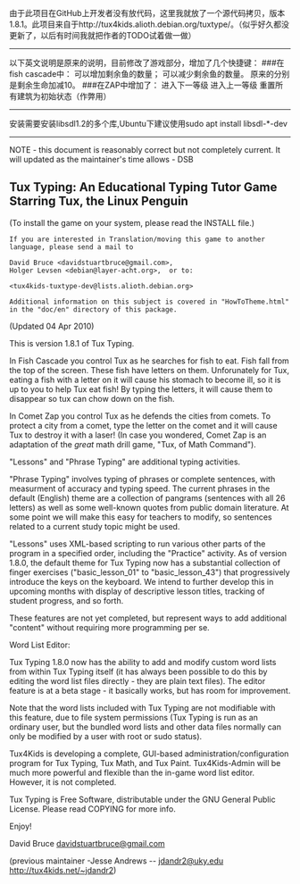 由于此项目在GitHub上开发者没有放代码，这里我就放了一个源代码拷贝，版本1.8.1。此项目来自于http://tux4kids.alioth.debian.org/tuxtype/。（似乎好久都没更新了，以后有时间我就把作者的TODO试着做一做）
___
以下英文说明是原来的说明，目前修改了游戏部分，增加了几个快捷键：
###在fish cascade中：
<F3>可以增加剩余鱼的数量；
<F4>可以减少剩余鱼的数量。
原来的<F6><F7>分别是剩余生命加减10。
###在ZAP中增加了：
<F1>进入下一等级
<F2>进入上一等级
<F3>重置所有建筑为初始状态（作弊用）
___
安装需要安装libsdl1.2的多个库,Ubuntu下建议使用sudo apt install libsdl-*-dev
___

NOTE - this document is reasonably correct but not completely current.
It will updated as the maintainer's time allows - DSB


Tux Typing:
An Educational Typing Tutor Game Starring Tux, the Linux Penguin
----------------------------------------------------------------

(To install the game on your system, please read the INSTALL file.)

    If you are interested in Translation/moving this game to another 
    language, please send a mail to 

    David Bruce <davidstuartbruce@gmail.com>, 
    Holger Levsen <debian@layer-acht.org>,  or to:

    <tux4kids-tuxtype-dev@lists.alioth.debian.org>

    Additional information on this subject is covered in "HowToTheme.html"
    in the "doc/en" directory of this package.

(Updated 04 Apr 2010)

This is version 1.8.1 of Tux Typing.

In Fish Cascade you control Tux as he searches for fish to eat. Fish fall
from the top of the screen. These fish have letters on them.  Unforunately
for Tux, eating a fish with a letter on it will cause his stomach to
become ill, so it is up to you to help Tux eat fish!  By typing the
letters, it will cause them to disappear so tux can chow down on the 
fish.

In Comet Zap you control Tux as he defends the cities from comets.  To
protect a city from a comet, type the letter on the comet and it will
cause Tux to destroy it with a laser! (In case you wondered, Comet Zap
is an adaptation of the *great* math drill game, "Tux, of Math Command").

"Lessons" and "Phrase Typing" are additional typing activities.

"Phrase Typing" involves typing of phrases or complete sentences, with 
measurment of accuracy and typing speed. The current phrases in the default
(English) theme are a collection of pangrams (sentences with all 26 letters)
as well as some well-known quotes from public domain literature. At some point
we will make this easy for teachers to modify, so sentences related to a
current study topic might be used.

"Lessons" uses XML-based scripting to run various other parts of the program in
a specified order, including the "Practice" activity.  As of version 1.8.0, the
default theme for Tux Typing now has a substantial collection of finger exercises
("basic_lesson_01" to "basic_lesson_43") that progressively introduce the keys
on the keyboard. We intend to further develop this in upcoming months with
display of descriptive lesson titles, tracking of student progress, and so forth.

These features are not yet completed, but represent ways to add additional
"content" without requiring more programming per se.


Word List Editor:

Tux Typing 1.8.0 now has the ability to add and modify custom word lists from within
Tux Typing itself (it has always been possible to do this by editing the word list
files directly - they are plain text files). The editor feature is at a beta stage - it basically works, but has room for improvement.

Note that the word lists included with Tux Typing are not modifiable with this feature, due to file system permissions (Tux Typing is run as an ordinary user, but the bundled word lists and other data files normally can only be modified by a user with root or sudo status).

Tux4Kids is developing a complete, GUI-based administration/configuration program for Tux Typing, Tux Math, and Tux Paint. Tux4Kids-Admin will be much more powerful and
flexible than the in-game word list editor. However, it is not completed.

Tux Typing is Free Software, distributable under the GNU General Public
License. Please read COPYING for more info.

Enjoy!

David Bruce
davidstuartbruce@gmail.com

(previous maintainer -Jesse Andrews -- jdandr2@uky.edu
 http://tux4kids.net/~jdandr2)
